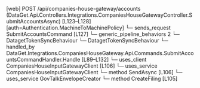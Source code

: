 [web] POST /api/companies-house-gateway/accounts  (DataGet.Api.Controllers.Integrations.CompaniesHouseGatewayController.SubmitAccountsAsync)  [L123–L128] [auth=Authentication.MachineToMachinePolicy]
  └─ sends_request SubmitAccountsCommand [L127]
    └─ generic_pipeline_behaviors 2
      └─ DatagetTokenSyncBehaviour
      └─ DatagetTokenSyncBehaviour
    └─ handled_by DataGet.Integrations.CompaniesHouseGateway.Api.Commands.SubmitAccountsCommandHandler.Handle [L89–L132]
      └─ uses_client CompaniesHouseInputGatewayClient [L106]
      └─ uses_service CompaniesHouseInputGatewayClient
        └─ method SendAsync [L106]
      └─ uses_service GovTalkEnvelopeCreator
        └─ method CreateFiling [L105]

